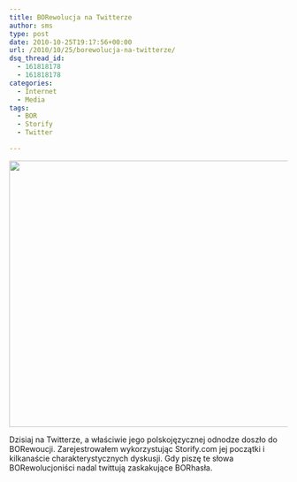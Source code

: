 ```yaml
---
title: BORewolucja na Twitterze
author: sms
type: post
date: 2010-10-25T19:17:56+00:00
url: /2010/10/25/borewolucja-na-twitterze/
dsq_thread_id:
  - 161818178
  - 161818178
categories:
  - Internet
  - Media
tags:
  - BOR
  - Storify
  - Twitter

---
```

[<img class="aligncenter size-full wp-image-987" title="BORowska_rewolucja" src="http://www.dziennikarz.pl/wp-content/uploads/2010/10/BORowska_rewolucja.png" alt="" width="540" height="482" />][1]

Dzisiaj na Twitterze, a właściwie jego polskojęzycznej odnodze doszło do BORewoucji. Zarejestrowałem wykorzystując Storify.com jej początki i kilkanaście charakterystycznych dyskusji. Gdy piszę te słowa BORewolucjoniści nadal twittują zaskakujące BORhasła.<!--more-->

 [1]: http://www.dziennikarz.pl/wp-content/uploads/2010/10/BORowska_rewolucja.png